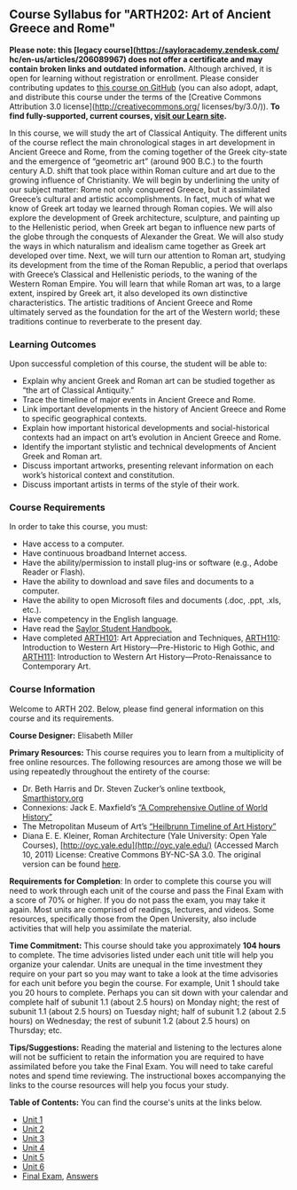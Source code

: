 Course Syllabus for "ARTH202: Art of Ancient Greece and Rome"
-------------------------------------------------------------

**Please note: this [legacy course](https://sayloracademy.zendesk.com/
hc/en-us/articles/206089967) does not offer a certificate and may contain 
broken links and outdated information.** Although archived, it is open 
for learning without registration or enrollment. Please consider contributing 
updates to [this course on GitHub](https://github.com/saylordotorg/course_arth202) 
(you can also adopt, adapt, and distribute this course under the terms of 
the [Creative Commons Attribution 3.0 license](http://creativecommons.org/
licenses/by/3.0/)). **To find fully-supported, current courses, [visit our 
Learn site](https://learn.saylor.org).**

In this course, we will study the art of Classical Antiquity. The
different units of the course reflect the main chronological stages in
art development in Ancient Greece and Rome, from the coming together of
the Greek city-state and the emergence of “geometric art” (around 900
B.C.) to the fourth century A.D. shift that took place within Roman
culture and art due to the growing influence of Christianity. We will
begin by underlining the unity of our subject matter: Rome not only
conquered Greece, but it assimilated Greece’s cultural and artistic
accomplishments. In fact, much of what we know of Greek art today we
learned through Roman copies. We will also explore the development of
Greek architecture, sculpture, and painting up to the Hellenistic
period, when Greek art began to influence new parts of the globe through
the conquests of Alexander the Great. We will also study the ways in
which naturalism and idealism came together as Greek art developed over
time. Next, we will turn our attention to Roman art, studying its
development from the time of the Roman Republic, a period that overlaps
with Greece’s Classical and Hellenistic periods, to the waning of the
Western Roman Empire. You will learn that while Roman art was, to a
large extent, inspired by Greek art, it also developed its own
distinctive characteristics. The artistic traditions of Ancient Greece
and Rome ultimately served as the foundation for the art of the Western
world; these traditions continue to reverberate to the present day.

### Learning Outcomes

Upon successful completion of this course, the student will be able
to:  
   

-   Explain why ancient Greek and Roman art can be studied together as
    “the art of Classical Antiquity.”
-   Trace the timeline of major events in Ancient Greece and Rome.
-   Link important developments in the history of Ancient Greece and
    Rome to specific geographical contexts.
-   Explain how important historical developments and social-historical
    contexts had an impact on art’s evolution in Ancient Greece and
    Rome.
-   Identify the important stylistic and technical developments of
    Ancient Greek and Roman art.
-   Discuss important artworks, presenting relevant information on each
    work’s historical context and constitution.
-   Discuss important artists in terms of the style of their work.

### Course Requirements

In order to take this course, you must:  
   
-  Have access to a computer.  
-  Have continuous broadband Internet access.  
-  Have the ability/permission to install plug-ins or software (e.g.,
Adobe Reader or Flash).  
-  Have the ability to download and save files and documents to a
computer.
-  Have the ability to open Microsoft files and documents (.doc, .ppt,
.xls, etc.).
-  Have competency in the English language.
-  Have read the [Saylor Student
Handbook.](https://resources.saylor.org/wwwresources/archived/site/wp-content/uploads/2012/05/Saylor-StudentHandbook.pdf)
-  Have completed [ARTH101](http://www.saylor.org/courses/arth101/): Art
Appreciation and Techniques, [ARTH110](http://www.saylor.org/arth110):
Introduction to Western Art History—Pre-Historic to High Gothic, and
[ARTH111](http://www.saylor.org/courses/arth111/): Introduction to
Western Art History—Proto-Renaissance to Contemporary Art.

### Course Information

Welcome to ARTH 202. Below, please find general information on this
course and its requirements.

**Course Designer:** Elisabeth Miller

**Primary Resources:** This course requires you to learn from a
multiplicity of free online resources. The following resources are among
those we will be using repeatedly throughout the entirety of the course:

-   Dr. Beth Harris and Dr. Steven Zucker’s online textbook,
    [Smarthistory.org](http://smarthistory.org/)
-   Connexions: Jack E. Maxfield’s [“A Comprehensive Outline of World
    History”](http://cnx.org/content/col10595/latest/)
-   The Metropolitan Museum of Art’s [“Heilbrunn Timeline of Art
    History”](http://www.metmuseum.org/toah/hd/itar/hd_itar.htm)
-   Diana E. E. Kleiner, Roman Architecture (Yale University: Open Yale
    Courses), [http://oyc.yale.edu](http://oyc.yale.edu/) (Accessed
    March 10, 2011) License: Creative Commons BY-NC-SA 3.0. The original
    version can be found
    [here](http://oyc.yale.edu/history-of-art/roman-architecture/).

**Requirements for Completion**: In order to complete this course you
will need to work through each unit of the course and pass the Final
Exam with a score of 70% or higher. If you do not pass the exam, you may
take it again. Most units are comprised of readings, lectures, and
videos. Some resources, specifically those from the Open University,
also include activities that will help you assimilate the material.

**Time Commitment:** This course should take you approximately **104
hours** to complete. The time advisories listed under each unit title
will help you organize your calendar. Units are unequal in the time
investment they require on your part so you may want to take a look at
the time advisories for each unit before you begin the course. For
example, Unit 1 should take you 20 hours to complete. Perhaps you can
sit down with your calendar and complete half of subunit 1.1 (about 2.5
hours) on Monday night; the rest of subunit 1.1 (about 2.5 hours) on
Tuesday night; half of subunit 1.2 (about 2.5 hours) on Wednesday; the
rest of subunit 1.2 (about 2.5 hours) on Thursday; etc.

**Tips/Suggestions:** Reading the material and listening to the lectures
alone will not be sufficient to retain the information you are required
to have assimilated before you take the Final Exam. You will need to
take careful notes and spend time reviewing. The instructional boxes
accompanying the links to the course resources will help you focus your
study.

**Table of Contents:** You can find the course's units at the links below.

- [Unit 1](https://legacy.saylor.org/arth202/Unit01/)
- [Unit 2](https://legacy.saylor.org/arth202/Unit02/)
- [Unit 3](https://legacy.saylor.org/arth202/Unit03/)
- [Unit 4](https://legacy.saylor.org/arth202/Unit04/)
- [Unit 5](https://legacy.saylor.org/arth202/Unit05/)
- [Unit 6](https://legacy.saylor.org/arth202/Unit06/)
- [Final Exam](http://saylordotorg.github.io/LegacyExams/ARTH/ARTH202/ARTH202-FinalExam.html), [Answers](http://saylordotorg.github.io/LegacyExams/ARTH/ARTH202/ARTH202-FinalExam-Answers.html)
